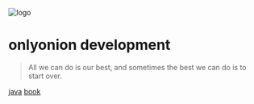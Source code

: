 ![logo](00-base/assets/onion128.ico)

# onlyonion development

> All we can do is our best, and sometimes the best we can do is to start over.

[java](10-java/) 
[book](99-book/notes/)

<!-- 
[framework](20-framework/) 
[architecture](40-architecture/)
 -->